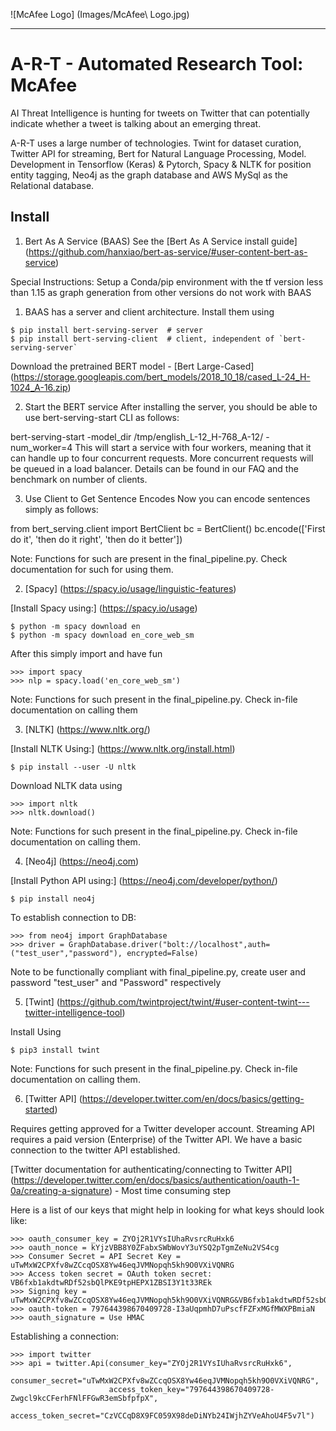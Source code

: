 ![McAfee Logo] (Images/McAfee\ Logo.jpg)

--------------------------------------------------------------------------------

# A-R-T - Automated Research Tool: McAfee

AI Threat Intelligence is hunting for tweets on Twitter that can potentially indicate whether a tweet is talking about an emerging threat.

A-R-T uses a large number of technologies. Twint for dataset curation, Twitter API for streaming, Bert for Natural Language Processing, Model. Development in Tensorflow (Keras) & Pytorch, Spacy & NLTK for position entity tagging, Neo4j as the graph database and AWS MySql as the Relational database. 

## Install

1) Bert As A Service (BAAS)
  See the [Bert As A Service install guide] (https://github.com/hanxiao/bert-as-service/#user-content-bert-as-service)

  Special Instructions: Setup a Conda/pip environment with the tf version less than 1.15 as graph generation from other versions do not work with BAAS

  1. BAAS has a server and client architecture. Install them using 

  ```
  $ pip install bert-serving-server  # server
  $ pip install bert-serving-client  # client, independent of `bert-serving-server`
  ```

  Download the pretrained BERT model - [Bert Large-Cased] (https://storage.googleapis.com/bert_models/2018_10_18/cased_L-24_H-1024_A-16.zip)

  2. Start the BERT service
  After installing the server, you should be able to use bert-serving-start CLI as follows:

  bert-serving-start -model_dir /tmp/english_L-12_H-768_A-12/ -num_worker=4 
  This will start a service with four workers, meaning that it can handle up to four concurrent requests. More concurrent requests will be queued in a load balancer. Details can be found in our FAQ and the benchmark on number of clients.

  3. Use Client to Get Sentence Encodes
  Now you can encode sentences simply as follows:

  from bert_serving.client import BertClient
  bc = BertClient()
  bc.encode(['First do it', 'then do it right', 'then do it better'])

  Note: Functions for such are present in the final_pipeline.py. Check documentation for such for using them.

2. [Spacy] (https://spacy.io/usage/linguistic-features)

  [Install Spacy using:] (https://spacy.io/usage)

  ```
  $ python -m spacy download en
  $ python -m spacy download en_core_web_sm
  ```

  After this simply import and have fun

  ```
  >>> import spacy
  >>> nlp = spacy.load('en_core_web_sm')
  ```
  Note: Functions for such present in the final_pipeline.py. Check in-file documentation on calling them
  
3. [NLTK] (https://www.nltk.org/)

  [Install NLTK Using:] (https://www.nltk.org/install.html)

  ```
  $ pip install --user -U nltk
  ```

  Download NLTK data using

  ```
  >>> import nltk
  >>> nltk.download()
  ```

  Note: Functions for such present in the final_pipeline.py. Check in-file documentation on calling them.

4. [Neo4j] (https://neo4j.com)

  [Install Python API using:] (https://neo4j.com/developer/python/)

  ```
  $ pip install neo4j
  ```

  To establish connection to DB:

  ```
  >>> from neo4j import GraphDatabase
  >>> driver = GraphDatabase.driver("bolt://localhost",auth=("test_user","password"), encrypted=False)
  ```

  Note to be functionally compliant with final_pipeline.py, create user and password "test_user" and "Password" respectively

5. [Twint] (https://github.com/twintproject/twint/#user-content-twint---twitter-intelligence-tool)

  Install Using

  ```
  $ pip3 install twint
  ```

  Note: Functions for such present in the final_pipeline.py. Check in-file documentation on calling them.

6. [Twitter API] (https://developer.twitter.com/en/docs/basics/getting-started)

Requires getting approved for a Twitter developer account. Streaming API requires a paid version (Enterprise) of the Twitter API. We have a basic connection to the twitter API established.

[Twitter documentation for authenticating/connecting to Twitter API] (https://developer.twitter.com/en/docs/basics/authentication/oauth-1-0a/creating-a-signature) - Most time consuming step

Here is a list of our keys that might help in looking for what keys should look like:

```
>>> oauth_consumer_key = ZYOj2R1VYsIUhaRvsrcRuHxk6
>>> oauth_nonce = kYjzVBB8Y0ZFabxSWbWovY3uYSQ2pTgmZeNu2VS4cg
>>> Consumer Secret = API Secret Key = uTwMxW2CPXfv8wZCcqOSX8Yw46eqJVMNopqh5kh9O0VXiVQNRG
>>> Access token secret = OAuth token secret: VB6fxb1akdtwRDf52sbQlPKE9tpHEPX1ZBSI3Y1t33REk
>>> Signing key = uTwMxW2CPXfv8wZCcqOSX8Yw46eqJVMNopqh5kh9O0VXiVQNRG&VB6fxb1akdtwRDf52sbQlPKE9tpHEPX1ZBSI3Y1t33REk
>>> oauth-token = 797644398670409728-I3aUqpmhD7uPscfFZFxMGfMWXPBmiaN
>>> oauth_signature = Use HMAC
```

Establishing a connection:

```
>>> import twitter
>>> api = twitter.Api(consumer_key="ZYOj2R1VYsIUhaRvsrcRuHxk6",
                      consumer_secret="uTwMxW2CPXfv8wZCcqOSX8Yw46eqJVMNopqh5kh9O0VXiVQNRG",
                      access_token_key="797644398670409728-Zwgcl9kcCFerhFNlFFGwR3emSbfpfpX",
                      access_token_secret="CzVCCqD8X9FC059X98deDiNYb24IWjhZYVeAhoU4F5v7l")
```
